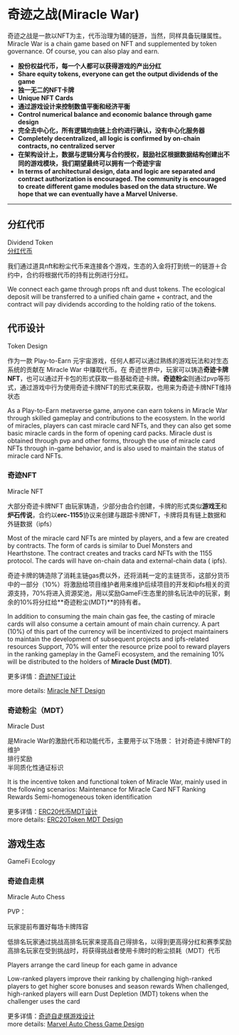 # 奇迹之战(Miracle War)

奇迹之战是一款以NFT为主，代币治理为辅的链游，当然，同样具备玩赚属性。  
Miracle War is a chain game based on NFT and supplemented by token governance. Of course, you can also play and earn.
  
- **股份权益代币，每一个人都可以获得游戏的产出分红**
- **Share equity tokens, everyone can get the output dividends of the game**
- **独一无二的NFT卡牌**
- **Unique NFT Cards**
- **通过游戏设计来控制数值平衡和经济平衡**
- **Control numerical balance and economic balance through game design**
- **完全去中心化，所有逻辑均由链上合约进行确认，没有中心化服务器**
- **Completely decentralized, all logic is confirmed by on-chain contracts, no centralized server**
- **在架构设计上，数据与逻辑分离与合约授权，鼓励社区根据数据结构创建出不同的游戏模块，我们期望最终可以拥有一个奇迹宇宙**
- **In terms of architectural design, data and logic are separated and contract authorization is encouraged. The community is encouraged to create different game modules based on the data structure. We hope that we can eventually have a Marvel Universe.**

-------------------
## 分红代币
Dividend Token  
[分红代币](/doc/GamePlusToken.md)  

我们通过道具nft和粉尘代币来连接各个游戏，生态的入金将打到统一的链游＋合约中，合约将根据代币的持有比例进行分红。  
  
We connect each game through props nft and dust tokens. The ecological deposit will be transferred to a unified chain game + contract, and the contract will pay dividends according to the holding ratio of the tokens.

## 代币设计
Token Design  

作为一款 Play-to-Earn 元宇宙游戏，任何人都可以通过熟练的游戏玩法和对生态系统的贡献在 Miracle War 中赚取代币。在 奇迹世界中，玩家可以铸造**奇迹卡牌NFT**，也可以通过开卡包的形式获取一些基础奇迹卡牌。**奇迹粉尘**则通过pvp等形式，通过游戏中行为使用奇迹卡牌NFT的形式来获取，也用来为奇迹卡牌NFT维持状态

As a Play-to-Earn metaverse game, anyone can earn tokens in Miracle War through skilled gameplay and contributions to the ecosystem. In the world of miracles, players can cast miracle card NFTs, and they can also get some basic miracle cards in the form of opening card packs. Miracle dust is obtained through pvp and other forms, through the use of miracle card NFTs through in-game behavior, and is also used to maintain the status of miracle card NFTs.  

### 奇迹NFT
Miracle NFT  

大部分奇迹卡牌NFT 由玩家铸造，少部分由合约创建，卡牌的形式类似**游戏王**和**炉石传说**，合约以**erc-1155**协议来创建与跟踪卡牌NFT，卡牌将具有链上数据和外链数据（ipfs）  
  
Most of the miracle card NFTs are minted by players, and a few are created by contracts. The form of cards is similar to Duel Monsters and Hearthstone. The contract creates and tracks card NFTs with the 1155 protocol. The cards will have on-chain data and external-chain data ( ipfs).  
  
奇迹卡牌的铸造除了消耗主链gas费以外，还将消耗一定的主链货币，这部分货币中的一部分（10%）将激励给项目维护者用来维护后续项目的开发和ipfs相关的资源支持，70%将进入资源奖池，用以奖励GameFi生态里的排名玩法中的玩家，剩余的10%将分红给**奇迹粉尘(MDT)**的持有者。  
  
In addition to consuming the main chain gas fee, the casting of miracle cards will also consume a certain amount of main chain currency. A part (10%) of this part of the currency will be incentivized to project maintainers to maintain the development of subsequent projects and ipfs-related resources Support, 70% will enter the resource prize pool to reward players in the ranking gameplay in the GameFi ecosystem, and the remaining 10% will be distributed to the holders of **Miracle Dust (MDT)**.  
  
更多详情：[奇迹NFT设计](/doc/MiracleCardNFT.md)

more details: [Miracle NFT Design](/doc/MiracleCardNFT.md)

### 奇迹粉尘（MDT）
Miracle Dust  

是Miracle War的激励代币和功能代币，主要用于以下场景：
针对奇迹卡牌NFT的维护  
排行奖励  
半同质化性通证标识 

It is the incentive token and functional token of Miracle War, mainly used in the following scenarios:
Maintenance for Miracle Card NFT
Ranking Rewards
Semi-homogeneous token identification  
  
更多详情：[ERC20代币MDT设计](/doc/MiracleDust.md)  
more details: [ERC20Token MDT Design](/doc/MiracleDust.md)  

## 游戏生态
GameFi Ecology

### 奇迹自走棋
Miracle Auto Chess  

PVP：  

玩家提前布置好每场卡牌阵容

低排名玩家通过挑战高排名玩家来提高自己得排名，以得到更高得分红和赛季奖励
高排名玩家在受到挑战时，将获得挑战者使用卡牌时的粉尘损耗（MDT）代币

Players arrange the card lineup for each game in advance

Low-ranked players improve their ranking by challenging high-ranked players to get higher score bonuses and season rewards
When challenged, high-ranked players will earn Dust Depletion (MDT) tokens when the challenger uses the card
  
更多详情：[奇迹自走棋游戏设计](/doc/MiracleDust.md)  
more details: [Marvel Auto Chess Game Design](/doc/MiracleDust.md)  

